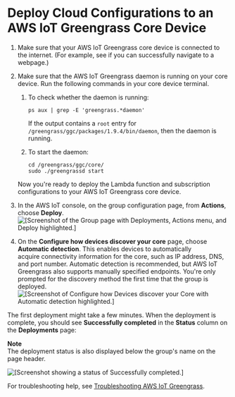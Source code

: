 # Deploy Cloud Configurations to an AWS IoT Greengrass Core Device<a name="configs-core"></a>

1. Make sure that your AWS IoT Greengrass core device is connected to the internet\. \(For example, see if you can successfully navigate to a webpage\.\)

1. Make sure that the AWS IoT Greengrass daemon is running on your core device\. Run the following commands in your core device terminal\.

   1. To check whether the daemon is running:

      ```
      ps aux | grep -E 'greengrass.*daemon'
      ```

      If the output contains a `root` entry for `/greengrass/ggc/packages/1.9.4/bin/daemon`, then the daemon is running\.

   1. To start the daemon:

      ```
      cd /greengrass/ggc/core/
      sudo ./greengrassd start
      ```

   Now you're ready to deploy the Lambda function and subscription configurations to your AWS IoT Greengrass core device\.

1. In the AWS IoT console, on the group configuration page, from **Actions**, choose **Deploy**\.  
![\[Screenshot of the Group page with Deployments, Actions menu, and Deploy highlighted.\]](http://docs.aws.amazon.com/greengrass/latest/developerguide/images/gg-get-started-040.png)

1. On the **Configure how devices discover your core** page, choose **Automatic detection**\. This enables devices to automatically acquire connectivity information for the core, such as IP address, DNS, and port number\. Automatic detection is recommended, but AWS IoT Greengrass also supports manually specified endpoints\. You're only prompted for the discovery method the first time that the group is deployed\.  
![\[Screenshot of Configure how Devices discover your Core with Automatic detection highlighted.\]](http://docs.aws.amazon.com/greengrass/latest/developerguide/images/console-discovery.png)

The first deployment might take a few minutes\. When the deployment is complete, you should see **Successfully completed** in the **Status** column on the **Deployments** page:

**Note**  
The deployment status is also displayed below the group's name on the page header\.

![\[Screenshot showing a status of Successfully completed.\]](http://docs.aws.amazon.com/greengrass/latest/developerguide/images/gg-get-started-042.png)

For troubleshooting help, see [Troubleshooting AWS IoT Greengrass](gg-troubleshooting.md)\.